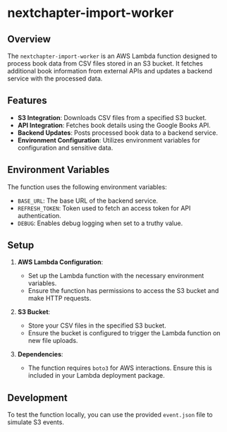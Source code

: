 # nextchapter-import-worker

## Overview

The `nextchapter-import-worker` is an AWS Lambda function designed to process book data from CSV files stored in an S3 bucket. It fetches additional book information from external APIs and updates a backend service with the processed data.

## Features

- **S3 Integration**: Downloads CSV files from a specified S3 bucket.
- **API Integration**: Fetches book details using the Google Books API.
- **Backend Updates**: Posts processed book data to a backend service.
- **Environment Configuration**: Utilizes environment variables for configuration and sensitive data.

## Environment Variables

The function uses the following environment variables:

- `BASE_URL`: The base URL of the backend service.
- `REFRESH_TOKEN`: Token used to fetch an access token for API authentication.
- `DEBUG`: Enables debug logging when set to a truthy value.

## Setup

1. **AWS Lambda Configuration**:
   - Set up the Lambda function with the necessary environment variables.
   - Ensure the function has permissions to access the S3 bucket and make HTTP requests.

2. **S3 Bucket**:
   - Store your CSV files in the specified S3 bucket.
   - Ensure the bucket is configured to trigger the Lambda function on new file uploads.

3. **Dependencies**:
   - The function requires `boto3` for AWS interactions. Ensure this is included in your Lambda deployment package.

## Development

To test the function locally, you can use the provided `event.json` file to simulate S3 events.
